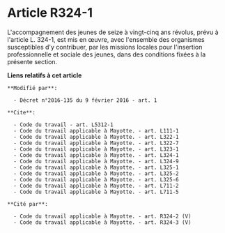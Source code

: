 # Article R324-1

L'accompagnement des jeunes de seize à vingt-cinq ans révolus, prévu à l'article L. 324-1, est mis en œuvre, avec l'ensemble
des organismes susceptibles d'y contribuer, par les missions locales pour l'insertion professionnelle et sociale des jeunes,
dans des conditions fixées à la présente section.

**Liens relatifs à cet article**

	**Modifié par**:

	  - Décret n°2016-135 du 9 février 2016 - art. 1

	**Cite**:

	  - Code du travail - art. L5312-1
	  - Code du travail applicable à Mayotte. - art. L111-1
	  - Code du travail applicable à Mayotte. - art. L322-1
	  - Code du travail applicable à Mayotte. - art. L322-7
	  - Code du travail applicable à Mayotte. - art. L323-1
	  - Code du travail applicable à Mayotte. - art. L324-1
	  - Code du travail applicable à Mayotte. - art. L324-9
	  - Code du travail applicable à Mayotte. - art. L325-1
	  - Code du travail applicable à Mayotte. - art. L325-2
	  - Code du travail applicable à Mayotte. - art. L325-6
	  - Code du travail applicable à Mayotte. - art. L711-2
	  - Code du travail applicable à Mayotte. - art. L711-5

	**Cité par**:

	  - Code du travail applicable à Mayotte. - art. R324-2 (V)
	  - Code du travail applicable à Mayotte. - art. R324-3 (V)
